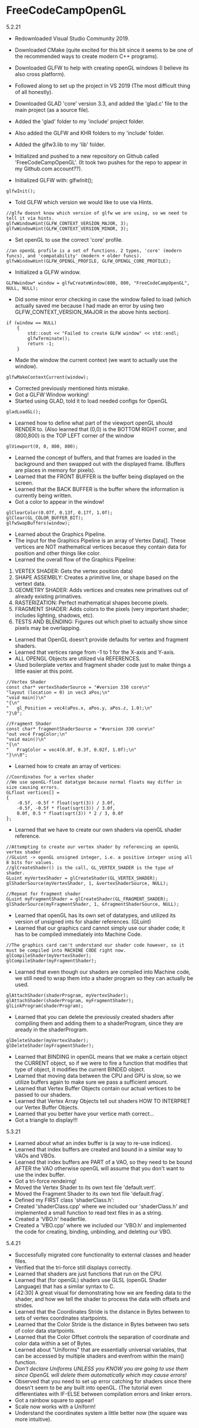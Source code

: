 # FreeCodeCampOpenGL

5.2.21
- Redownloaded Visual Studio Community 2019.
- Downloaded CMake (quite excited for this bit since it seems to be one of the recommended ways to create modern C++ programs).
- Downloaded GLFW to help with creating openGL windows (I believe its also cross platform).
- Followed along to set up the project in VS 2019 (The most difficult thing of all honestly).
- Downloaded GLAD 'core' version 3.3, and added the 'glad.c' file to the main project (as a source file).
- Added the 'glad' folder to my 'include' project folder.
- Also added the GLFW and KHR folders to my 'include' folder.
- Added the glfw3.lib to my 'lib' folder.
- Initialized and pushed to a new repository on Github called 'FreeCodeCampOpenGL'. (It took two pushes for the repo to appear in my Github.com account??).

- Initialized GLFW with: glfwInit();
```
glfwInit();
```

- Told GLFW which version we would like to use via Hints.
```
//glfw doesnt know which version of glfw we are using, so we need to tell it via hints.
glfwWindowHint(GLFW_CONTEXT_VERSION_MAJOR, 3);
glfwWindowHint(GLFW_CONTEXT_VERSION_MINOR, 3);
```
  
- Set openGL to use the correct 'core' profile.
```
//an openGL profile is a set of functions. 2 types, 'core' (modern funcs), and 'compatability' (modern + older funcs).
glfwWindowHint(GLFW_OPENGL_PROFILE, GLFW_OPENGL_CORE_PROFILE);
```
  
- Initialized a GLFW window.
```
GLFWwindow* window = glfwCreateWindow(800, 800, "FreeCodeCampOpenGL", NULL, NULL);
```
  
- Did some minor error checking in case the window failed to load (which actually saved me because I had made an error by using two GLFW_CONTEXT_VERSION_MAJOR in the above hints section).
```
if (window == NULL) 
	{
		std::cout << "Failed to create GLFW window" << std::endl;
		glfwTerminate();
		return -1;
	}
```
  
- Made the window the current context (we want to actually use the window).
```
glfwMakeContextCurrent(window);
```
  
- Corrected previously mentioned hints mistake.
- Got a GLFW Window working!
- Started using GLAD, told it to load needed configs for OpenGL
```
gladLoadGL();
```
  
- Learned how to define what part of the viewport openGL should RENDER to.
(Also learned that (0,0) is the BOTTOM RIGHT corner, and (800,800) is the TOP LEFT corner of the window
```
glViewport(0, 0, 800, 800);
```
  
- Learned the concept of buffers, and that frames are loaded in the background and then swapped out with the displayed frame. (Buffers are places in memory for pixels). 
- Learned that the FRONT BUFFER is the buffer being displayed on the screen.
- Learned that the BACK BUFFER is the buffer where the information is currently being written.
- Got a color to appear in the window!
```
glClearColor(0.07f, 0.13f, 0.17f, 1.0f);
glClear(GL_COLOR_BUFFER_BIT);
glfwSwapBuffers(window);
```
  
- Learned about the Graphics Pipeline.
- The input for the Graphics Pipeline is an array of Vertex Data[]. These vertices are NOT mathematical vertices becasue they contain data for position and other things like color.
- Learned the overall flow of the Graphics Pipeline:
1. VERTEX SHADER: Gets the vertex position data)
2. SHAPE ASSEMBLY: Creates a primitive line, or shape based on the vertext data.
3. GEOMETRY SHADER: Adds vertices and creates new primatives out of already existing primatives.
4. RASTERIZATION: Perfect mathematical shapes become pixels.
5. FRAGMENT SHADER: Adds colors to the pixels (very important shader; includes lighting, shadows, etc).
6. TESTS AND BLENDING: Figures out which pixel to actually show since pixels may be overlapping.
- Learned that OpenGL doesn't provide defaults for vertex and fragment shaders.
- Learned that vertices range from -1 to 1 for the X-axis and Y-axis.
- ALL OPENGL Objects are utilized via REFERENCES.
- Used boilerplate vertex and fragment shader code just to make things a little easier at this point.
```
//Vertex Shader
const char* vertexShaderSource = "#version 330 core\n"
"layout (location = 0) in vec3 aPos;\n"
"void main()\n"
"{\n"
"   gl_Position = vec4(aPos.x, aPos.y, aPos.z, 1.0);\n"
"}\0";

//Fragment Shader
const char* fragmentShaderSource = "#version 330 core\n"
"out vec4 FragColor;\n"
"void main()\n"
"{\n"
"   FragColor = vec4(0.8f, 0.3f, 0.02f, 1.0f);\n"
"}\n\0";
```
- Learned how to create an array of vertices:
```
//Coordinates for a vertex shader
//We use openGL-float datatype because normal floats may differ in size causing errors.
GLfloat vertices[] =
{
	-0.5f, -0.5f * float(sqrt(3)) / 3.0f,
	-0.5f, -0.5f * float(sqrt(3)) / 3.0f,
	0.0f, 0.5 * float(sqrt(3)) * 2 / 3, 0.0f
};
```
- Learned that we have to create our own shaders via openGL shader reference.
```
//Attempting to create our vertex shader by referencing an openGL vertex shader
//GLuint -> openGL unsigned integer, i.e. a positive integer using all 8 bits for values.
//glCreateShader() is the call, GL_VERTEX_SHADER is the type of shader.
GLuint myVertexShader = glCreateShader(GL_VERTEX_SHADER);
glShaderSource(myVertexShader, 1, &vertexShaderSource, NULL);

//Repeat for fragment shader
GLuint myFragmentShader = glCreateShader(GL_FRAGMENT_SHADER);
glShaderSource(myFragmentShader, 1, &fragmentShaderSource, NULL);
```
- Learned that openGL has its own set of datatypes, and utilized its version of unsigned ints for shader references. (GLuint)
- Learned that our graphics card cannot simply use our shader code; it has to be compiled immediately into Machine Code.
```
//The graphics card can't understand our shader code however, so it must be compiled into MACHINE CODE right now.
glCompileShader(myVertexShader);
glCompileShader(myFragmentShader);
```
- Learned that even though our shaders are compiled into Machine code, we still need to wrap them into a shader program so they can actually be used.
```
glAttachShader(shaderProgram, myVertexShader);
glAttachShader(shaderProgram, myFragmentShader);
glLinkProgram(shaderProgram);
```
- Learned that you can delete the previously created shaders after compiling them and adding them to a shaderProgram, since they are aready in the shaderProgram.
```
glDeleteShader(myVertexShader);
glDeleteShader(myFragmentShader);
```
- Learned that BINDING in openGL means that we make a certain object the CURRENT object, so if we were to fire a function that modifies that type of object, it modifies the current BINDED object.
- Learned that moving data between the CPU and GPU is slow, so we utilize buffers again to make sure we pass a sufficient amount.
- Learned that Vertex Buffer Objects contain our actual vertices to be passed to our shaders.
- Learned that Vertex Array Objects tell out shaders HOW TO INTERPRET our Vertex Buffer Objects.
- Learned that you better have your vertice math correct...
- Got a triangle to display!!!





5.3.21
- Learned about what an index buffer is (a way to re-use indices).
- Learned that index buffers are created and bound in a similar way to VAOs and VBOs.
- Learned that index buffers are PART of a VAO, so they need to be bound AFTER the VAO otherwise openGL will assume that you don't want to use the index buffer.
- Got a tri-force rendeirng!
- Moved the Vertex Shader to its own text file 'default.vert'.
- Moved the Fragment Shader to its own text file 'default.frag'.
- Defined my FIRST class 'shaderClass.h':
- Created 'shaderClass.cpp' where we included our 'shaderClass.h' and implemented a small function to read text files in as a string.
- Created a 'VBO.h' headerfile.
- Created a 'VBO.cpp' where we included our 'VBO.h' and implemented the code for creating, binding, unbinding, and deleting our VBO.




5.4.21
- Successfully migrated core functionality to external classes and header files.
- Verified that the tri-force still displays correctly.
- Learned that shaders are just functions that run on the CPU.
- Learned that (for openGL) shaders use GLSL (openGL Shader Language) that has a similar syntax to C.
- [42:30] A great visual for demonstrating how we are feeding data to the shader, and how we tell the shader to process the data with offsets and strides.
- Learned that the Coordinates Stride is the distance in Bytes between to sets of vertex coordinates startpoints.
- Learned that the Color Stride is the distance in Bytes between two sets of color data startpoints.
- Learned that the Color Offset controls the separation of coordinate and color data within a set of Bytes.
- Learned about "Uniforms" that are essentially universal variables, that can be accessed by multiple shaders and evenfrom within the main() function.
- *Don't declare Uniforms UNLESS you KNOW you are going to use them since OpenGL will delete them automatically which may cause errors!*
- Observed that you need to set up error catching for shaders since there doesn't seem to be any built into openGL. (The tutorial even differentiates with IF-ELSE between compilation errors and linker errors.
- Got a rainbow square to appear!
- Scale now works with a Uniform!
- Understand the coordinates system a little better now (the square was more intuitive).
